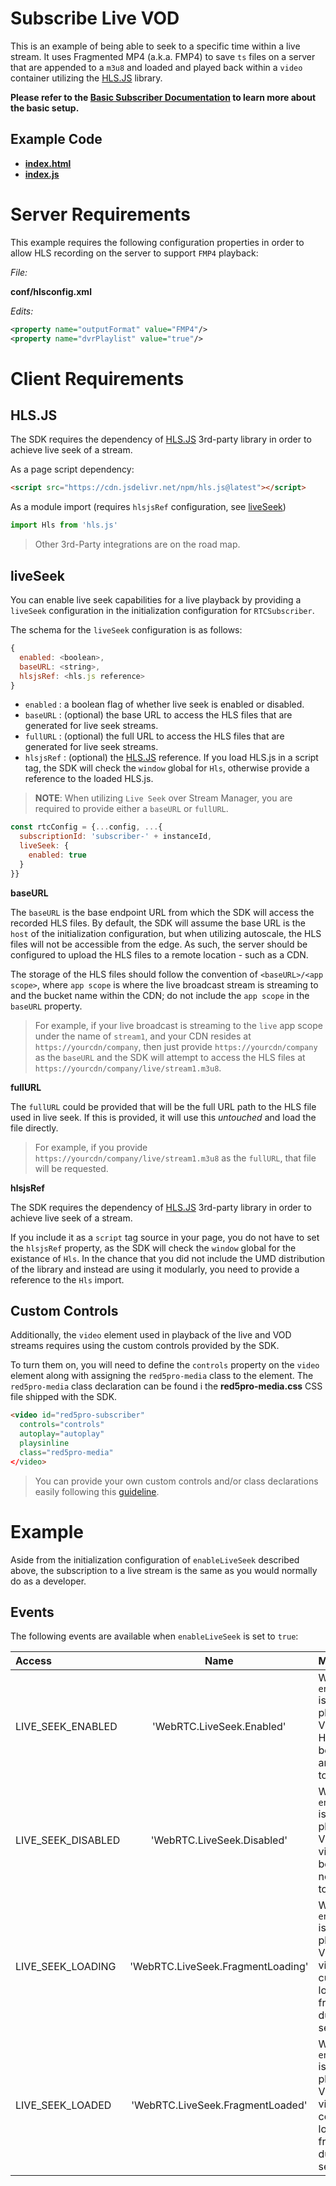 # Subscribe Live VOD

This is an example of being able to seek to a specific time within a live stream. It uses Fragmented MP4 (a.k.a. FMP4) to save `ts` files on a server that are appended to a `m3u8` and loaded and played back within a `video` container utilizing the [HLS.JS](https://github.com/video-dev/hls.js/) library.

**Please refer to the [Basic Subscriber Documentation](../subscribe/README.md) to learn more about the basic setup.**

## Example Code
- **[index.html](index.html)**
- **[index.js](index.js)**

# Server Requirements

This example requires the following configuration properties in order to allow HLS recording on the server to support `FMP4` playback:

_File:_

**conf/hlsconfig.xml**

_Edits:_

```xml
<property name="outputFormat" value="FMP4"/>
<property name="dvrPlaylist" value="true"/>
```

# Client Requirements

## HLS.JS

The SDK requires the dependency of [HLS.JS](https://github.com/video-dev/hls.js/) 3rd-party library in order to achieve live seek of a stream.

As a page script dependency:

```html
<script src="https://cdn.jsdelivr.net/npm/hls.js@latest"></script>
```

As a module import (requires `hlsjsRef` configuration, see [liveSeek](#liveseek))

```js
import Hls from 'hls.js'
```

> Other 3rd-Party integrations are on the road map.

## liveSeek

You can enable live seek capabilities for a live playback by providing a `liveSeek` configuration in the initialization configuration for `RTCSubscriber`.

The schema for the `liveSeek` configuration is as follows:

```js
{
  enabled: <boolean>,
  baseURL: <string>,
  hlsjsRef: <hls.js reference>
}
```

* `enabled` : a boolean flag of whether live seek is enabled or disabled.
* `baseURL` : (optional) the base URL to access the HLS files that are generated for live seek streams.
* `fullURL` : (optional) the full URL to access the HLS files that are generated for live seek streams.
* `hlsjsRef` : (optional) the [HLS.JS](https://github.com/video-dev/hls.js/) reference. If you load HLS.js in a script tag, the SDK will check the `window` global for `Hls`, otherwise provide a reference to the loaded HLS.js.

> **NOTE**: When utilizing `Live Seek` over Stream Manager, you are required to provide either a `baseURL` or `fullURL`.

```js
const rtcConfig = {...config, ...{
  subscriptionId: 'subscriber-' + instanceId,
  liveSeek: {
    enabled: true
  }
}}
```

**baseURL**

The `baseURL` is the base endpoint URL from which the SDK will access the recorded HLS files. By default, the SDK will assume the base URL is the `host` of the initialization configuration, but when utilizing autoscale, the HLS files will not be accessible from the edge. As such, the server should be configured to upload the HLS files to a remote location - such as a CDN.

The storage of the HLS files should follow the convention of `<baseURL>/<app scope>`, where `app scope` is where the live broadcast stream is streaming to and the bucket name within the CDN; do not include the `app scope` in the `baseURL` property.

> For example, if your live broadcast is streaming to the `live` app scope under the name of `stream1`, and your CDN resides at `https://yourcdn/company`, then just provide `https://yourcdn/company` as the `baseURL` and the SDK will attempt to access the HLS files at `https://yourcdn/company/live/stream1.m3u8`.

**fullURL**

The `fullURL` could be provided that will be the full URL path to the HLS file used in live seek. If this is provided, it will use this _untouched_ and load the file directly.

> For example, if you provide `https://yourcdn/company/live/stream1.m3u8` as the `fullURL`, that file will be requested.

**hlsjsRef**

The SDK requires the dependency of [HLS.JS](https://github.com/video-dev/hls.js/) 3rd-party library in order to achieve live seek of a stream.

If you include it as a `script` tag source in your page, you do not have to set the `hlsjsRef` property, as the SDK will check the `window` global for the existance of `Hls`. In the chance that you did not include the UMD distribution of the library and instead are using it modularly, you need to provide a reference to the `Hls` import.

## Custom Controls

Additionally, the `video` element used in playback of the live and VOD streams requires using the custom controls provided by the SDK.

To turn them on, you will need to define the `controls` property on the `video` element along with assigning the `red5pro-media` class to the element. The `red5pro-media` class declaration can be found i the **red5pro-media.css** CSS file shipped with the SDK.

```html
<video id="red5pro-subscriber"
  controls="controls"
  autoplay="autoplay"
  playsinline
  class="red5pro-media"
</video>
```

> You can provide your own custom controls and/or class declarations easily following this [guideline](https://www.red5pro.com/docs/development/playbackcontrols/overview/).

# Example

Aside from the initialization configuration of `enableLiveSeek` described above, the subscription to a live stream is the same as you would normally do as a developer.

## Events

The following events are available when `enableLiveSeek` is set to `true`:

| Access | Name | Meaning |
| :--- | :---: | :--- |
| LIVE_SEEK_ENABLED | 'WebRTC.LiveSeek.Enabled' | When `enableLiveSeek` is used to playback Live VOD and the HLS video has been loaded and available to seek. |
| LIVE_SEEK_DISABLED | 'WebRTC.LiveSeek.Disabled' | When `enableLiveSeek` is used to playback Live VOD and HLS video has not been loaded nor available to seek. |
| LIVE_SEEK_LOADING | 'WebRTC.LiveSeek.FragmentLoading' | When `enableLiveSeek` is used to playback Live VOD and HLS video in currently loading a fragment during seeking. |
| LIVE_SEEK_LOADED | 'WebRTC.LiveSeek.FragmentLoaded' | When `enableLiveSeek` is used to playback Live VOD and HLS video has completed loading a fragment during seeking. |


